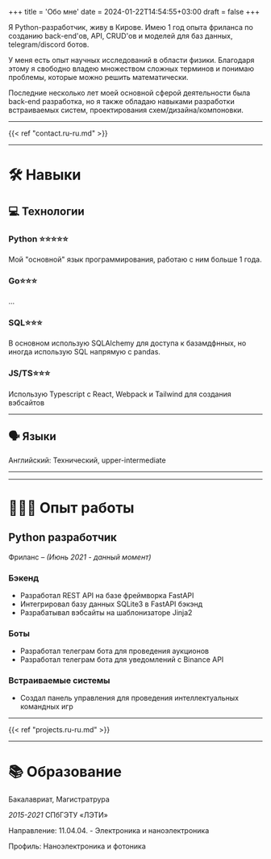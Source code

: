+++
title = 'Обо мне'
date = 2024-01-22T14:54:55+03:00
draft = false
+++


Я Python-разработчик, живу в Кирове. Имею 1 год опыта фриланса по созданию back-end'ов, API, CRUD'ов и моделей для баз данных, telegram/discord ботов.

У меня есть опыт научных исследований в области физики. Благодаря этому я свободно владею множеством сложных терминов и понимаю проблемы, которые можно решить математически.

Последние несколько лет моей основной сферой деятельности была back-end разработка, но я также обладаю навыками разработки встраиваемых систем, проектирования схем/дизайна/компоновки.

---

{{< ref "contact.ru-ru.md" >}}

---

# 🛠 Навыки

## 💻 Технологии

### Python ⭐️⭐️⭐️⭐️⭐️

Мой "основной" язык программирования, работаю с ним больше 1 года.

### Go⭐️⭐️⭐️

...

### SQL⭐️⭐️⭐️

В основном использую SQLAlchemy для доступа к базамдфнных, но иногда использую SQL напрямую с pandas.

### JS/TS⭐️⭐️⭐️

Использую Typescript с React, Webpack и Tailwind для создания вэбсайтов

---

## 🗣 Языки

Английский: Технический, upper-intermediate

---

---

# **👩🏻‍💻 Опыт работы**

## Python разработчик

Фриланс *– (Июнь 2021 - данный момент)*

### Бэкенд

- Разработал REST API на базе фреймворка FastAPI
- Интегрировал базу данных SQLite3 в FastAPI бэкэнд
- Разрабатывал вэбсайты на шаблонизаторе Jinja2

### Боты

- Разработал телеграм бота для проведения аукционов
- Разработал телеграм бота для уведомлений с Binance API

### Встраиваемые системы

- Создал панель управления для проведения интеллектуальных командных игр

---

{{< ref "projects.ru-ru.md" >}}

---

# 📚 Образование

Бакалавриат, Магистратрура

*2015-2021* СПбГЭТУ «ЛЭТИ»

Направление: 11.04.04. - Электроника и наноэлектроника

Профиль: Наноэлектроника и фотоника
